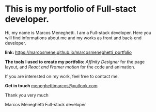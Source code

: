 # This is my portfolio of Full-stact developer.

Hi, my name is Marcos Meneghetti. I am a Full-stack developer. Here you will find informations about me and my works as front and back-end developer.

**link:**
https://marcosmene.github.io/marcosmeneghetti_portfolio

**The tools I used to create my portfolio:**
_Affinity Designer_ for the page layout, and _React and Framer motion_ for the code and animation.

If you are interested on my work, feel free to contact me.

**Get in touch**
meneghettimarcos@outlook.com

Thank you very much

Marcos Meneghetti
Full-stack developer
